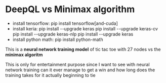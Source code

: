 # DeepQL vs Minimax algorithm


- install tensorflow: pip install tensorflow[and-cuda]
- install keria: pip install --upgrade keras
pip install --upgrade keras-cv
pip install --upgrade keras-nlp
pip install --upgrade keras
- install python math: pip install python-math

This is a **neural network training model** of tic tac toe with 27 nodes vs the **minimax algoritm**

This is only for entertainment purpose since I want to see with neural network training can it ever manage to get a win and how long does the training takes for it actually beginning to tie
